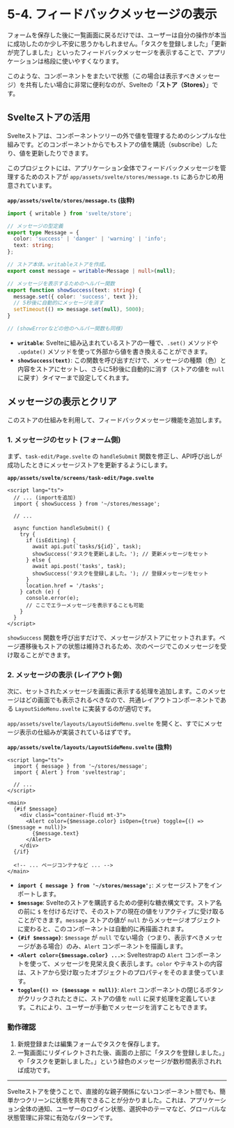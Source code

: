 # 5-4. フィードバックメッセージの表示

フォームを保存した後に一覧画面に戻るだけでは、ユーザーは自分の操作が本当に成功したのか少し不安に思うかもしれません。「タスクを登録しました」「更新が完了しました」といったフィードバックメッセージを表示することで、アプリケーションは格段に使いやすくなります。

このような、コンポーネントをまたいで状態（この場合は表示すべきメッセージ）を共有したい場合に非常に便利なのが、Svelteの「**ストア（Stores）**」です。

## Svelteストアの活用

Svelteストアは、コンポーネントツリーの外で値を管理するためのシンプルな仕組みです。どのコンポーネントからでもストアの値を購読（subscribe）したり、値を更新したりできます。

このプロジェクトには、アプリケーション全体でフィードバックメッセージを管理するためのストアが `app/assets/svelte/stores/message.ts` にあらかじめ用意されています。

**`app/assets/svelte/stores/message.ts` (抜粋)**
```typescript
import { writable } from 'svelte/store';

// メッセージの型定義
export type Message = {
  color: 'success' | 'danger' | 'warning' | 'info';
  text: string;
};

// ストア本体。writableストアを作成。
export const message = writable<Message | null>(null);

// メッセージを表示するためのヘルパー関数
export function showSuccess(text: string) {
  message.set({ color: 'success', text });
  // 5秒後に自動的にメッセージを消す
  setTimeout(() => message.set(null), 5000);
}

// (showErrorなどの他のヘルパー関数も同様)
```
- **`writable`**: Svelteに組み込まれているストアの一種で、`.set()` メソッドや `.update()` メソッドを使って外部から値を書き換えることができます。
- **`showSuccess(text)`**: この関数を呼び出すだけで、メッセージの種類（色）と内容をストアにセットし、さらに5秒後に自動的に消す（ストアの値を `null` に戻す）タイマーまで設定してくれます。

## メッセージの表示とクリア

このストアの仕組みを利用して、フィードバックメッセージ機能を追加します。

### 1. メッセージのセット (フォーム側)

まず、`task-edit/Page.svelte` の `handleSubmit` 関数を修正し、API呼び出しが成功したときにメッセージストアを更新するようにします。

**`app/assets/svelte/screens/task-edit/Page.svelte`**
```svelte
<script lang="ts">
  // ... (importを追加)
  import { showSuccess } from '~/stores/message';

  // ...

  async function handleSubmit() {
    try {
      if (isEditing) {
        await api.put(`tasks/${id}`, task);
        showSuccess('タスクを更新しました。'); // 更新メッセージをセット
      } else {
        await api.post('tasks', task);
        showSuccess('タスクを登録しました。'); // 登録メッセージをセット
      }
      location.href = '/tasks';
    } catch (e) {
      console.error(e);
      // ここでエラーメッセージを表示することも可能
    }
  }
</script>
```
`showSuccess` 関数を呼び出すだけで、メッセージがストアにセットされます。ページ遷移後もストアの状態は維持されるため、次のページでこのメッセージを受け取ることができます。

### 2. メッセージの表示 (レイアウト側)

次に、セットされたメッセージを画面に表示する処理を追加します。このメッセージはどの画面でも表示されるべきなので、共通レイアウトコンポーネントである `LayoutSideMenu.svelte` に実装するのが適切です。

`app/assets/svelte/layouts/LayoutSideMenu.svelte` を開くと、すでにメッセージ表示の仕組みが実装されているはずです。

**`app/assets/svelte/layouts/LayoutSideMenu.svelte` (抜粋)**
```svelte
<script lang="ts">
  import { message } from '~/stores/message';
  import { Alert } from 'sveltestrap';

  // ...
</script>

<main>
  {#if $message}
    <div class="container-fluid mt-3">
      <Alert color={$message.color} isOpen={true} toggle={() => ($message = null)}>
        {$message.text}
      </Alert>
    </div>
  {/if}

  <!-- ... ページコンテナなど ... -->
</main>
```
- **`import { message } from '~/stores/message';`**:
  メッセージストアをインポートします。
- **`$message`**:
  Svelteのストアを購読するための便利な糖衣構文です。ストア名の前に `$` を付けるだけで、そのストアの現在の値をリアクティブに受け取ることができます。`message` ストアの値が `null` からメッセージオブジェクトに変わると、このコンポーネントは自動的に再描画されます。
- **`{#if $message}`**:
  `$message` が `null` でない場合（つまり、表示すべきメッセージがある場合）のみ、`Alert` コンポーネントを描画します。
- **`<Alert color={$message.color} ...>`**:
  Sveltestrapの `Alert` コンポーネントを使って、メッセージを見栄え良く表示します。`color` やテキストの内容は、ストアから受け取ったオブジェクトのプロパティをそのまま使っています。
- **`toggle={() => ($message = null)}`**:
  `Alert` コンポーネントの閉じるボタンがクリックされたときに、ストアの値を `null` に戻す処理を定義しています。これにより、ユーザーが手動でメッセージを消すこともできます。

### 動作確認

1.  新規登録または編集フォームでタスクを保存します。
2.  一覧画面にリダイレクトされた後、画面の上部に「タスクを登録しました。」や「タスクを更新しました。」という緑色のメッセージが数秒間表示されれば成功です。

---

Svelteストアを使うことで、直接的な親子関係にないコンポーネント間でも、簡単かつクリーンに状態を共有できることが分かりました。これは、アプリケーション全体の通知、ユーザーのログイン状態、選択中のテーマなど、グローバルな状態管理に非常に有効なパターンです。

